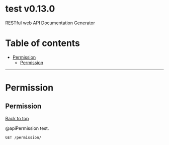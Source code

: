 <a name="top"></a>
# test v0.13.0

RESTful web API Documentation Generator

# Table of contents

- [Permission](#Permission)
  - [Permission](#Permission)

___


# <a name='Permission'></a> Permission

## <a name='Permission'></a> Permission
[Back to top](#top)

<p>@apiPermission test.</p>

```
GET /permission/
```

